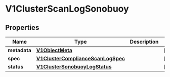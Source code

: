 # V1ClusterScanLogSonobuoy

## Properties
Name | Type | Description | Notes
------------ | ------------- | ------------- | -------------
**metadata** | [**V1ObjectMeta**](V1ObjectMeta.md) |  |  [optional]
**spec** | [**V1ClusterComplianceScanLogSpec**](V1ClusterComplianceScanLogSpec.md) |  |  [optional]
**status** | [**V1ClusterSonobuoyLogStatus**](V1ClusterSonobuoyLogStatus.md) |  |  [optional]
